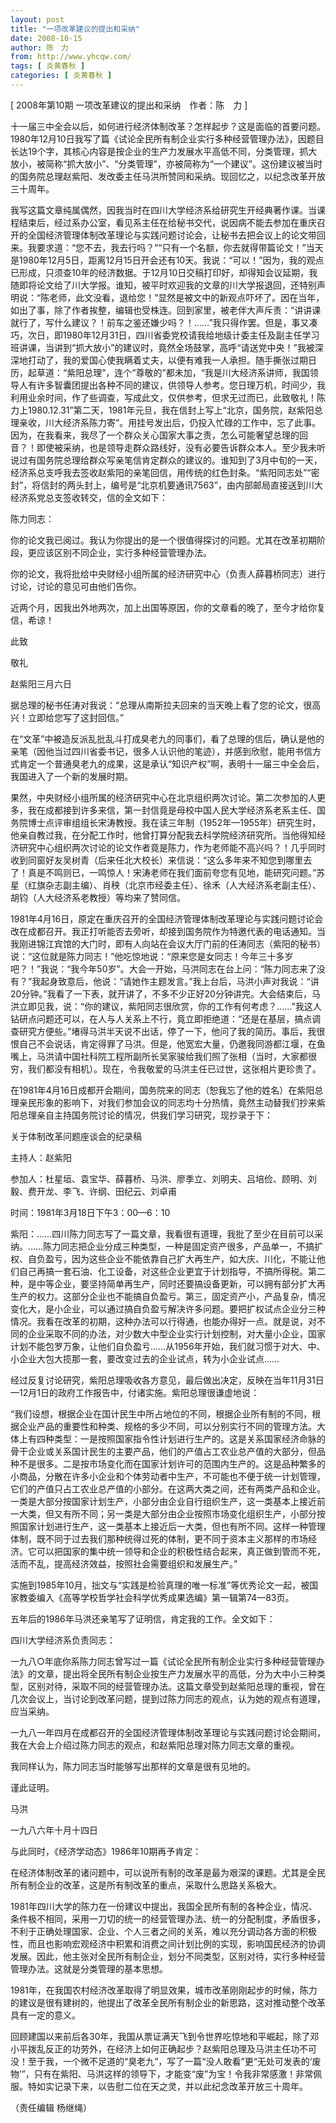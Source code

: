 ```yaml
---
layout: post
title: "一项改革建议的提出和采纳"
date: 2008-10-15
author: 陈　力
from: http://www.yhcqw.com/
tags: [ 炎黄春秋 ]
categories: [ 炎黄春秋 ]
---
```



[ 2008年第10期 一项改革建议的提出和采纳　作者：陈　力 ]


十一届三中全会以后，如何进行经济体制改革？怎样起步？这是面临的首要问题。1980年12月10日我写了篇《试论全民所有制企业实行多种经营管理办法》，因题目长达19个字，其核心内容是按企业的生产力发展水平高低不同，分类管理，抓大放小，被简称“抓大放小”、“分类管理”，亦被简称为“一个建议”。这份建议被当时的国务院总理赵紫阳、发改委主任马洪所赞同和采纳。现回忆之，以纪念改革开放三十周年。


我写这篇文章纯属偶然，因我当时在四川大学经济系给研究生开经典著作课。当课程结束后，经过系办公室，看见系主任在给秘书交代，说因病不能去参加在重庆召开的全国经济管理体制改革理论与实践问题讨论会，让秘书去把会议上的论文带回来。我要求道：“您不去，我去行吗？”“只有一个名额，你去就得带篇论文！”当天是1980年12月5日，距离12月15日开会还有10天。我说：“可以！”因为，我的观点已形成，只须查10年的经济数据。于12月10日交稿打印好，却得知会议延期，我随即将论文给了川大学报。谁知，被平时欢迎我的文章的川大学报退回，还特别声明说：“陈老师，此文没看，退给您！”显然是被文中的新观点吓坏了。因在当年，如出了事，除了作者挨整，编辑也受株连。回到家里，被老伴大声斥责：“讲讲课就行了，写什么建议？！前车之鉴还嫌少吗？！……”我只得作罢。但是，事又凑巧，次日，即1980年12月31日，四川省委党校请我给地级计委主任及副主任学习班讲课，当讲到“抓大放小”的建议时，竟然全场鼓掌，高呼“请送党中央！”我被深深地打动了，我的爱国心使我瞒着丈夫，以便有难我一人承担。随手撕张过期日历，起草道：“紫阳总理”，连个“尊敬的”都未加，“我是川大经济系讲师，我国领导人有许多智囊团提出各种不同的建议，供领导人参考。您日理万机，时间少，我利用业余时间，作了些调查，写成此文，仅供参考，但求无过而已，此致敬礼！陈力上1980.12.31”第二天，1981年元旦，我在信封上写上“北京，国务院，赵紫阳总理亲收，川大经济系陈力寄”。用挂号发出后，仍投入忙碌的工作中，忘了此事。因为，在我看来，我尽了一个群众关心国家大事之责，怎么可能奢望总理的回音？！即使被采纳，也是领导走群众路线好，没有必要告诉群众本人。至少我未听说过有国务院总理给群众写亲笔信肯定群众的建议的。谁知到了3月中旬的一天，经济系总支呼我去签收赵紫阳的亲笔回信，用传统的红色封条。“紫阳同志处”“密封”，将信封的两头封上，编号是“北京机要通讯7563”，由内部邮局直接送到川大经济系党总支签收转交，信的全文如下：

陈力同志：

你的论文我已阅过。我认为你提出的是一个很值得探讨的问题。尤其在改革初期阶段，更应该区别不同企业，实行多种经营管理办法。

你的论文，我将批给中央财经小组所属的经济研究中心（负责人薛暮桥同志）进行讨论，讨论的意见可由他们告你。

近两个月，因我出外地两次，加上出国等原因，你的文章看的晚了，至今才给你复信，希谅！

此致

敬礼

赵紫阳三月六日

据总理的秘书任涛对我说：“总理从南斯拉夫回来的当天晚上看了您的论文，很高兴！立即给您写了这封回信。”


在“文革”中被造反派乱批乱斗打成臭老九的同事们，看了总理的信后，确认是他的亲笔（因他当过四川省委书记，很多人认识他的笔迹），并感到欣慰，能用书信方式肯定一个普通臭老九的成果，这是承认“知识产权”啊，表明十一届三中全会后，我国进入了一个新的发展时期。


果然，中央财经小组所属的经济研究中心在北京组织两次讨论。第二次参加的人更多，我在成都接到许多来信，第一封信竟是母校中国人民大学经济系老系主任、国务院博士点评审组组长宋涛教授。我在读三年制（1952年—1955年）研究生时，他亲自教过我，在分配工作时，他曾打算分配我去科学院经济研究所。当他得知经济研究中心组织两次讨论的论文作者竟是陈力，作为老师能不高兴吗？！几乎同时收到同窗好友吴树青（后来任北大校长）来信说：“这么多年来不知您到哪里去了！真是不鸣则已，一鸣惊人！宋涛老师在我们面前夸您有见地，能研究问题。”苏星（红旗杂志副主编）、肖秧（北京市经委主任）、徐禾（人大经济系老副主任）、胡钧（人大经济系老教授）等均来了赞同信。


1981年4月16日，原定在重庆召开的全国经济管理体制改革理论与实践问题讨论会改在成都召开。我正打听能否去旁听，却接到国务院作为特邀代表的电话通知。当我刚进锦江宾馆的大门时，即有人向站在会议大厅门前的任涛同志（紫阳的秘书）说：“这位就是陈力同志！”他吃惊地说：“原来您是女同志！今年三十多岁吧？！”我说：“我今年50岁”。大会一开始，马洪同志在台上问：“陈力同志来了没有？”我起身致意后，他说：“请她作主题发言。”我上台后，马洪小声对我说：“讲20分钟。”我看了一下表，就开讲了，不多不少正好20分钟讲完。大会结束后，马洪立即见我，说：“你的建议，紫阳同志很欣赏，你的工作有何考虑？……”我这人钻研点问题还可以，在人与人关系上不行，竟立即拒绝道：“还是在基层，搞点调查研究方便些。”堵得马洪半天说不出话，停了一下，他问了我的简历。事后，我很恨自己不会说话，肯定得罪了马洪。但是，他宽宏大量，仍邀我同游都江堰，在鱼嘴上，马洪请中国社科院工程所副所长吴家骏给我们照了张相（当时，大家都很穷，我们都没有相机）。现在，令我敬爱的马洪主任已过世，这张相片更珍贵了。


在1981年4月16日成都开会期间，国务院来的同志（恕我忘了他的姓名）在紫阳总理亲民形象的影响下，对我们参加会议的同志均十分热情，竟然主动替我们抄来紫阳总理亲自主持国务院讨论的情况，供我们学习研究，现抄录于下：

关于体制改革问题座谈会的纪录稿

主持人：赵紫阳

参加人：杜星垣、袁宝华、薛暮桥、马洪、廖季立、刘明夫、吕培俭、顾明、刘毅、费开龙、李飞、许纲、田纪云、刘卓甫

时间：1981年3月18日下午3：00—6：10


紫阳：……四川陈力同志写了一篇文章，我看很有道理，我批了至少在目前可以采纳。……陈力同志把企业分成三种类型，一种是固定资产很多，产品单一，不搞扩权、自负盈亏，因为这些企业不能依靠自己扩大再生产，如大庆、川化，不能让他们自己再搞一套石油、化工设备，对这些企业更宜于计划指导，不搞所得税。第二种，是中等企业，要坚持简单再生产，同时还要搞设备更新，可以拥有部分扩大再生产的权力。这部分企业也不能搞自负盈亏。第三，固定资产小，产品复杂，情况变化大，是小企业，可以通过搞自负盈亏解决许多问题。要把扩权试点企业分三种情况。我看在改革的初期，这种办法可以行得通，也能办得好一点。就是说，对不同的企业采取不同的办法，对少数大中型企业实行计划控制，对大量小企业，国家计划不能包罗万象，让他们自负盈亏……从1956年开始，我们就习惯于对大、中、小企业大包大揽那一套，要改变过去的企业试点，转为小企业试点……

经过反复讨论研究，紫阳总理吸收各方意见，最后做出决定，反映在当年11月31日—12月1日的政府工作报告中，付诸实施。紫阳总理很谦虚地说：


“我们设想，根据企业在国计民生中所占地位的不同，根据企业所有制的不同，根据企业产品的重要性和种类、规格的多少不同，可以分别实行不同的管理方法。大体上有四种类型：一是按照国家指令性计划进行生产的。这是关系国家经济命脉的骨干企业或关系国计民生的主要产品，他们的产值占工农业总产值的大部分，但品种不是很多。二是按市场变化而在国家计划许可的范围内生产的。这是品种繁多的小商品，分散在许多小企业和个体劳动者中生产，不可能也不便于统一计划管理，它们的产值只占工农业总产值的小部分。在这两大类之间，还有两类产品和企业。一类是大部分按国家计划生产，小部分由企业自行组织生产，这一类基本上接近前一大类，但又有所不同；另一类是大部分由企业按照市场变化组织生产，小部分按照国家计划进行生产，这一类基本上接近后一大类，但也有所不同。这样一种管理体制，既不同于过去我们那种统得过死的体制，更不同于资本主义那样的市场经济。它可以把国家的集中统一领导和企业的积极性结合起来，真正做到管而不死，活而不乱，提高经济效益，按照社会需要组织和发展生产。”

实施到1985年10月，拙文与“实践是检验真理的唯一标准”等优秀论文一起，被国家教委编入《高等学校哲学社会科学优秀成果选编》第一辑第74—83页。

五年后的1986年马洪还亲笔写了证明信，肯定我的工作。全文如下：

四川大学经济系负责同志：


一九八○年底你系陈力同志曾写过一篇《试论全民所有制企业实行多种经营管理办法》的文章，提出将全民所有制企业按生产力发展水平的高低，分为大中小三种类型，区别对待，采取不同的经营管理办法。这篇文章受到赵紫阳总理的重视，曾在几次会议上，当讨论到改革问题，提到过陈力同志的观点，认为她的观点有道理，应当采纳。

一九八一年四月在成都召开的全国经济管理体制改革理论与实践问题讨论会期间，我在大会上介绍过陈力同志的观点，和赵紫阳总理对陈力同志文章的重视。

我同样认为，陈力同志当时能够写出那样的文章是很有见地的。

谨此证明。

马洪

一九八六年十月十四日

与此同时，《经济学动态》1986年10期再予肯定：

在经济体制改革的诸问题中，可以说所有制的改革是最为艰深的课题。尤其是全民所有制企业的改革，这是所有制改革的重点，采取什么思路关系极大。


1981年四川大学的陈力在一份建议中提出，我国全民所有制的各种企业，情况、条件极不相同，采用一刀切的统一的经营管理办法、统一的分配制度，矛盾很多，不利于正确处理国家、企业、个人三者之间的关系，难以充分调动各方面的积极性，而且也影响宏观经济中积累和消费之间计划比例的实现，影响国民经济的协调发展。因此，他主张对全民所有制企业，划分不同类型，区别对待，实行多种经营管理办法。这就是分类管理的基本思想。


1981年，在我国农村经济改革取得了明显效果，城市改革刚刚起步的时候，陈力的建议是很有建树的，他提出了改革全民所有制企业的新思路，这对推动整个改革具有一定的意义。


回顾建国以来前后各30年，我国从票证满天飞到令世界吃惊地和平崛起，除了邓小平拨乱反正的功劳外，在经济上如何正确起步？赵紫阳总理及马洪主任功不可没！至于我，一个微不足道的“臭老九”，写了一篇“没人敢看”更“无处可发表的‘废物’”，只有在紫阳、马洪这样的领导下，才能变“废”为宝！令我非常感激！非常佩服。特如实记录下来，以告慰二位在天之灵，并以此纪念改革开放三十周年。

（责任编辑 杨继绳）


